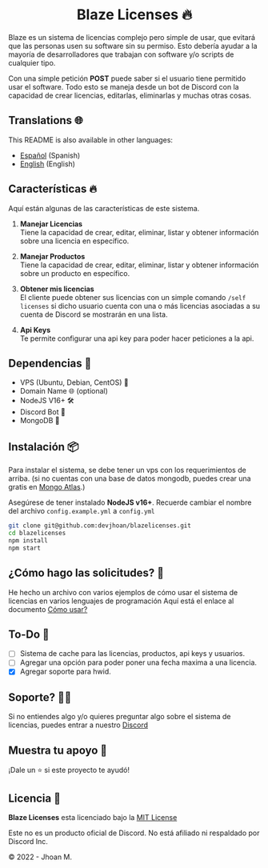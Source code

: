 <h1 align="center">Blaze Licenses 🔥</h1>

Blaze es un sistema de licencias complejo pero simple de usar, que evitará que las personas usen su software sin su permiso. Esto debería ayudar a la mayoría de desarrolladores que trabajan con software y/o scripts de cualquier tipo.

Con una simple petición **POST** puede saber si el usuario tiene permitido usar el software. Todo esto se maneja desde un bot de Discord con la capacidad de crear licencias, editarlas, eliminarlas y muchas otras cosas.

## Translations 🌐

This README is also available in other languages:

- [Español](https://github.com/DevJhoan/BlazeLicenses/blob/master/README.md) (Spanish)
- [English](https://github.com/DevJhoan/BlazeLicenses/blob/master/README_EN.md) (English)

## Características 🔥

Aquí están algunas de las características de este sistema.

1. **Manejar Licencias**    
Tiene la capacidad de crear, editar, eliminar, listar y obtener información sobre una licencia en específico.

2. **Manejar Productos**    
Tiene la capacidad de crear, editar, eliminar, listar y obtener información sobre un producto en específico.

3. **Obtener mis licencias**    
El cliente puede obtener sus licencias con un simple comando `/self licenses` si dicho usuario cuenta con una o más licencias asociadas a su cuenta de Discord se mostrarán en una lista.

4. **Api Keys**     
Te permite configurar una api key para poder hacer peticiones a la api.

## Dependencias 🔗

- VPS (Ubuntu, Debian, CentOS) 🐧
- Domain Name 🌐 (optional)
- NodeJS V16+ 🛠
- Discord Bot 🤖
- MongoDB 🥭

## Instalación 📦

Para instalar el sistema, se debe tener un vps con los requerimientos de arriba. (si no cuentas con una base de datos mongodb, puedes crear una gratis en [Mongo Atlas](https://www.mongodb.com/cloud/atlas).)

Asegúrese de tener instalado **NodeJS v16+**.
Recuerde cambiar el nombre del archivo `config.example.yml` a `config.yml`

```sh
git clone git@github.com:devjhoan/blazelicenses.git
cd blazelicenses
npm install
npm start
```

## ¿Cómo hago las solicitudes? 🤖
He hecho un archivo con varios ejemplos de cómo usar el sistema de licencias en varios lenguajes de programación
Aquí está el enlace al documento [Cómo usar?](https://github.com/DevJhoan/BlazeLicenses/blob/master/HOW_USE_ES.MD)

## To-Do 🚧
- [ ] Sistema de cache para las licencias, productos, api keys y usuarios.
- [ ] Agregar una opción para poder poner una fecha maxima a una licencia.
- [x] Agregar soporte para hwid.

## Soporte? 💁🏻
Si no entiendes algo y/o quieres preguntar algo sobre el sistema de licencias, puedes entrar a nuestro [Discord](https://strider.cloud)

## Muestra tu apoyo 💙

¡Dale un ⭐️ si este proyecto te ayudó!

## Licencia  📄
**Blaze Licenses** esta licenciado bajo la [MIT License](https://github.com/DevJhoan/BlazeLicenses/blob/master/LICENSE)

Este no es un producto oficial de Discord. No está afiliado ni respaldado por Discord Inc.

© 2022 - Jhoan M.
